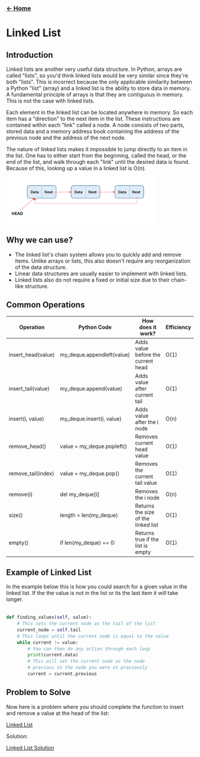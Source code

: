 ### [<- Home](welcome.md)

# Linked List

## Introduction

Linked lists are another very useful data structure. In Python, arrays are called "lists", so you'd think linked lists would be very similar since they're both "lists". This is incorrect because the only applicable similarity between a Python "list" (array) and a linked list is the ability to store data in memory. A fundamental principle of arrays is that they are contiguous in memory. This is not the case with linked lists.

Each element in the linked list can be located anywhere in memory. So each item has a "direction" to the next item in the list. These instructions are contained within each "link" called a node. A node consists of two parts, stored data and a memory address book containing the address of the previous node and the address of the next node.

The nature of linked lists makes it impossible to jump directly to an item in the list. One has to either start from the beginning, called the head, or the end of the list, and walk through each "link" until the desired data is found. Because of this, looking up a value in a linked list is O(n).

![Linked List](linkedList.png)

## Why we can use?

- The linked list's chain system allows you to quickly add and remove items. Unlike arrays or lists, this also doesn't require any reorganization of the data structure.
- Linear data structures are usually easier to implement with linked lists.
- Linked lists also do not require a fixed or initial size due to their chain-like structure.

## Common Operations

Operation         | Python Code              | How does it work?                  | Efficiency
------------------|--------------------------|------------------------------------|-----------
insert_head(value)|my_deque.appendleft(value)| Adds value before the current head | O(1)
insert_tail(value)|my_deque.append(value)    | Adds value after current tail      | O(1)
insert(i, value)  |my_deque.insert(i, value) | Adds value after the i node        | O(n)
remove_head()     |value = my_deque.popleft()| Removes current head value         | O(1)
remove_tail(index)|value = my_deque.pop()    | Removes the current tail value     | O(1)
remove(i)         |del my_deque[i]           | Removes the i node                 | O(n)
size()            |length = len(my_deque)    | Returns the size of the linked list| O(1)
empty()           |if len(my_deque) == 0:    | Returns true if the list is empty  | O(1)

## Example of Linked List

In the example below this is how you could search for a given value in the linked list. If the the value is not in the list or its the last item it will take longer.

``` python

def finding_values(self, value):
    # This sets the current node as the tail of the list
    current_node = self.tail
    # This loops until the current node is equal to the value
    while current != value:
        # You can then do any action through each loop
        print(current.data)
        # This will set the current node as the node 
        # previous to the node you were at previously
        current = current.previous

```

## Problem to Solve

Now here is a problem where you should complete the function to insert and remove a value at the head of the list:

[Linked List](linked_list.py)

Solution:

[Linked List Solution](linked_list_solution.py)